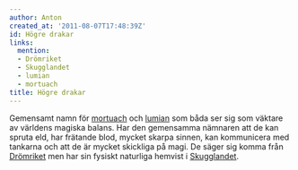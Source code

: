```yaml
---
author: Anton
created_at: '2011-08-07T17:48:39Z'
id: Högre drakar
links:
  mention:
  - Drömriket
  - Skugglandet
  - lumian
  - mortuach
title: Högre drakar
---
```


Gemensamt namn för [mortuach] och [lumian] som båda ser sig som väktare av världens magiska balans.
Har den gemensamma nämnaren att de kan spruta eld, har frätande blod, mycket skarpa sinnen, kan
kommunicera med tankarna och att de är mycket skickliga på magi. De säger sig komma från [Drömriket]
men har sin fysiskt naturliga hemvist i [Skugglandet].

  [mortuach]: mortuach
  [lumian]: lumian
  [Drömriket]: Drömriket
  [Skugglandet]: Skugglandet
